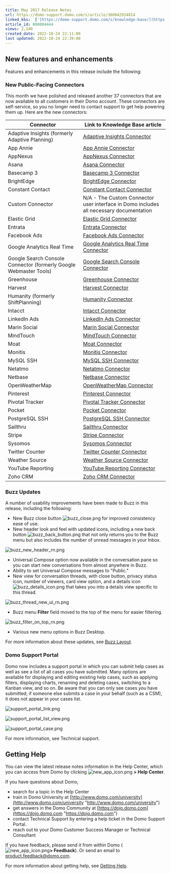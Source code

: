 ```yaml
---
title: May 2017 Release Notes
url: https://domo-support.domo.com/s/article/360042934814
linked_kbs:  ['[https://domo-support.domo.com/s/knowledge-base/](https://domo-support.domo.com/s/knowledge-base/)', '[https://domo-support.domo.com/s/](https://domo-support.domo.com/s/)', '[https://domo-support.domo.com/s/topic/0TO5w000000ZamwGAC](https://domo-support.domo.com/s/topic/0TO5w000000ZamwGAC)', '[https://domo-support.domo.com/s/topic/0TO5w000000Zan7GAC](https://domo-support.domo.com/s/topic/0TO5w000000Zan7GAC)', '[https://domo-support.domo.com/s/article/360042930154](https://domo-support.domo.com/s/article/360042930154)', '[https://domo-support.domo.com/s/article/360043433673](https://domo-support.domo.com/s/article/360043433673)', '[https://domo-support.domo.com/s/article/360042926434](https://domo-support.domo.com/s/article/360042926434)', '[https://domo-support.domo.com/s/article/360042930314](https://domo-support.domo.com/s/article/360042930314)', '[https://domo-support.domo.com/s/article/360042930334](https://domo-support.domo.com/s/article/360042930334)', '[https://domo-support.domo.com/s/article/360042926474](https://domo-support.domo.com/s/article/360042926474)', '[https://domo-support.domo.com/s/article/360042926594](https://domo-support.domo.com/s/article/360042926594)', '[https://domo-support.domo.com/s/article/360043432133](https://domo-support.domo.com/s/article/360043432133)', '[https://domo-support.domo.com/s/article/360043435753](https://domo-support.domo.com/s/article/360043435753)', '[https://domo-support.domo.com/s/article/360043431213](https://domo-support.domo.com/s/article/360043431213)', '[https://domo-support.domo.com/s/article/360042929294](https://domo-support.domo.com/s/article/360042929294)', '[https://domo-support.domo.com/s/article/360042928794](https://domo-support.domo.com/s/article/360042928794)', '[https://domo-support.domo.com/s/article/360042928174](https://domo-support.domo.com/s/article/360042928174)', '[https://domo-support.domo.com/s/article/360042930434](https://domo-support.domo.com/s/article/360042930434)', '[https://domo-support.domo.com/s/article/360042928214](https://domo-support.domo.com/s/article/360042928214)', '[https://domo-support.domo.com/s/article/360042928374](https://domo-support.domo.com/s/article/360042928374)', '[https://domo-support.domo.com/s/article/360042926954](https://domo-support.domo.com/s/article/360042926954)', '[https://domo-support.domo.com/s/article/360042926994](https://domo-support.domo.com/s/article/360042926994)', '[https://domo-support.domo.com/s/article/360042930274](https://domo-support.domo.com/s/article/360042930274)', '[https://domo-support.domo.com/s/article/360043431593](https://domo-support.domo.com/s/article/360043431593)', '[https://domo-support.domo.com/s/article/360042928874](https://domo-support.domo.com/s/article/360042928874)', '[https://domo-support.domo.com/s/article/360043436213](https://domo-support.domo.com/s/article/360043436213)', '[https://domo-support.domo.com/s/article/360043435453](https://domo-support.domo.com/s/article/360043435453)', '[https://domo-support.domo.com/s/article/360043434013](https://domo-support.domo.com/s/article/360043434013)', '[https://domo-support.domo.com/s/article/360042930914](https://domo-support.domo.com/s/article/360042930914)', '[https://domo-support.domo.com/s/article/360042929914](https://domo-support.domo.com/s/article/360042929914)', '[https://domo-support.domo.com/s/article/360043434613](https://domo-support.domo.com/s/article/360043434613)', '[https://domo-support.domo.com/s/article/360043435513](https://domo-support.domo.com/s/article/360043435513)', '[https://domo-support.domo.com/s/article/360042931754](https://domo-support.domo.com/s/article/360042931754)', '[https://domo-support.domo.com/s/article/360043431733](https://domo-support.domo.com/s/article/360043431733)', '[https://domo-support.domo.com/s/article/360043433013](https://domo-support.domo.com/s/article/360043433013)', '[https://domo-support.domo.com/s/article/360043433633](https://domo-support.domo.com/s/article/360043433633)', '[https://domo-support.domo.com/s/article/360043434673](https://domo-support.domo.com/s/article/360043434673)', '[https://domo-support.domo.com/s/article/360042931054](https://domo-support.domo.com/s/article/360042931054)', '[https://domo-support.domo.com/s/article/360042931234](https://domo-support.domo.com/s/article/360042931234)', '[https://domo-support.domo.com/s/article/360042929714](https://domo-support.domo.com/s/article/360042929714)', '[https://domo-support.domo.com/s/article/360043429973](https://domo-support.domo.com/s/article/360043429973)', '[https://domo-support.domo.com/s/article/360042922874](https://domo-support.domo.com/s/article/360042922874)', '[https://domo-support.domo.com/s/article/360042934814](https://domo-support.domo.com/s/article/360042934814)', '[https://domo-support.domo.com/s/topic/0TO5w000000Zan7GAC/archived-feature-release-notes](https://domo-support.domo.com/s/topic/0TO5w000000Zan7GAC/archived-feature-release-notes)', '[https://domo-support.domo.com/s/article/360043429933](https://domo-support.domo.com/s/article/360043429933)', '[https://domo-support.domo.com/s/article/360043429953](https://domo-support.domo.com/s/article/360043429953)', '[https://domo-support.domo.com/s/article/360042925494](https://domo-support.domo.com/s/article/360042925494)', '[https://domo-support.domo.com/s/article/360043429913](https://domo-support.domo.com/s/article/360043429913)', '[https://domo-support.domo.com/s/article/4408174643607](https://domo-support.domo.com/s/article/4408174643607)', '[https://domo-support.domo.com/s/login/](https://domo-support.domo.com/s/login/)']
article_id: 000004444
views: 2,140
created_date: 2022-10-24 22:11:00
last updated: 2022-10-24 22:39:00
---
```




New features and enhancements
-----------------------------


Features and enhancements in this release include the following:


### New Public-Facing Connectors


This month we have polished and released another 37 connectors that are now available to all customers in their Domo account. These connectors are self-service, so you no longer need to contact support to get help powering them up. Here are the new connectors:




| Connector | Link to Knowledge Base article |
| --- | --- |
| Adaptive Insights (formerly Adaptive Planning) | [Adaptive Insights Connector](/s/article/360042930154 "Adaptive Insights Connector") |
| App Annie | [App Annie Connector](/s/article/360043433673 "App Annie Connector") |
| AppNexus | [AppNexus Connector](/s/article/360042926434 "AppNexus Connector") |
| Asana | [Asana Connector](/s/article/360042930314 "Asana Connector") |
| Basecamp 3 | [Basecamp 3 Connector](/s/article/360042930334 "Basecamp 3 Connector") |
| BrightEdge | [BrightEdge Connector](/s/article/360042926474 "BrightEdge Connector") |
| Constant Contact | [Constant Contact Connector](/s/article/360042926594 "Constant Contact Connector") |
| Custom Connector | N/A - The Custom Connector user interface in Domo includes all necessary documentation |
| Elastic Grid | [Elastic Grid Connector](/s/article/360043432133 "Elastic Grid Connector") |
| Entrata | [Entrata Connector](/s/article/360043435753 "Entrata Connector") |
| Facebook Ads | [Facebook Ads Connector](/s/article/360043431213 "Facebook Ads Connector") |
| Google Analytics Real Time | [Google Analytics Real Time Connector](/s/article/360042929294 "Google Analytics Real Time Connector") |
| Google Search Console Connector (formerly Google Webmaster Tools) | [Google Search Console Connector](/s/article/360042928794 "Google Search Console Connector") |
| Greenhouse | [Greenhouse Connector](/s/article/360042928174 "Greenhouse Connector") |
| Harvest | [Harvest Connector](/s/article/360042930434 "Harvest Connector") |
| Humanity (formerly ShiftPlanning) | [Humanity Connector](/s/article/360042928214 "Humanity Connector") |
| Intacct | [Intacct Connector](/s/article/360042928374 "Intacct Connector") |
| LinkedIn Ads | [LinkedIn Ads Connector](/s/article/360042926954 "LinkedIn Ads Connector") |
| Marin Social | [Marin Social Connector](/s/article/360042926994 "Marin Social Connector") |
| MindTouch | [MindTouch Connector](/s/article/360042930274 "MindTouch Connector") |
| Moat | [Moat Connector](/s/article/360043431593 "Moat Connector") |
| Monitis | [Monitis Connector](/s/article/360042928874 "Monitis Connector") |
| MySQL SSH | [MySQL SSH Connector](/s/article/360043436213 "MySQL SSH Connector") |
| Netatmo | [Netatmo Connector](/s/article/360043435453 "Netatmo Connector") |
| Netbase | [Netbase Connector](/s/article/360043434013 "Netbase Connector") |
| OpenWeatherMap | [OpenWeatherMap Connector](/s/article/360042930914 "OpenWeatherMap Connector") |
| Pinterest | [Pinterest Connector](/s/article/360042929914 "Pinterest Connector") |
| Pivotal Tracker | [Pivotal Tracker Connector](/s/article/360043434613 "Pivotal Tracker Connector") |
| Pocket | [Pocket Connector](/s/article/360043435513 "Pocket Connector") |
| PostgreSQL SSH | [PostgreSQL SSH Connector](/s/article/360042931754 "PostgreSQL SSH Connector") |
| Sailthru | [Sailthru Connector](/s/article/360043431733 "Sailthru Connector") |
| Stripe | [Stripe Connector](/s/article/360043433013 "Stripe Connector") |
| Sysomos | [Sysomos Connector](/s/article/360043433633 "Sysomos Connector") |
| Twitter Counter | [Twitter Counter Connector](/s/article/360043434673 "Twitter Counter Connector") |
| Weather Source | [Weather Source Connector](/s/article/360042931054 "Weather Source Connector") |
| YouTube Reporting | [YouTube Reporting Connector](/s/article/360042931234 "YouTube Reporting Connector") |
| Zoho CRM | [Zoho CRM Connector](/s/article/360042929714 "Zoho CRM Connector") |


### Buzz Updates


A number of usability improvements have been made to Buzz in this release, including the following:


* New Buzz close button ![buzz_close.png](buzz_close.png) for improved consistency ease of use.
* New header look and feel with updated icons, including a new back button ![buzz_back_button.png](buzz_back_button.png) that not only returns you to the Buzz menu but also includes the number of unread messages in your Inbox.  
   
 ![buzz_new_header_rn.png](buzz_new_header_rn.png)
* Universal Compose option now available in the conversation pane so you can start new conversations from almost anywhere in Buzz.
* Ability to set Universal Compose messages to "Public."
* New view for conversation threads, with close button, privacy status icon, number of viewers, card view option, and a details icon ![buzz_details_icon.png](buzz_details_icon.png) that takes you into a details view specific to this thread.  
   
 ![buzz_thread_new_ui_rn.png](buzz_thread_new_ui_rn.png)
* Buzz menu **Filter** field moved to the top of the menu for easier filtering.  
   
 ![buzz_filter_on_top_rn.png](buzz_filter_on_top_rn.png)
* Various new menu options in Buzz Desktop.


For more information about these updates, see [Buzz Layout](/s/article/360043429973 "Buzz Layout").


### Domo Support Portal


Domo now includes a support portal in which you can submit help cases as well as see a list of all cases you have submitted. Many options are available for displaying and editing existing help cases, such as applying filters, displaying charts, renaming and deleting cases, switching to a Kanban view, and so on. Be aware that you can only see cases *you* have submitted; if someone else submits a case in your behalf (such as a CSM), it does not appear in your cases list.  
  
![support_portal_link.png](support_portal_link.png)  
  
![support_portal_list_view.png](support_portal_list_view.png)  
  
![support_portal_case.png](support_portal_case.png)


For more information, see Technical support.


Getting Help
------------


You can view the latest release notes information in the Help Center, which you can access from Domo by clicking ![new_app_icon.png](new_app_icon.png) **> Help Center**.


If you have questions about Domo,


* search for a topic in the Help Center
* train in Domo University at [http://www.domo.com/university](http://www.domo.com/university "http://www.domo.com/university")
* get answers in the Domo Community at [https://dojo.domo.com](https://dojo.domo.com "https://dojo.domo.com")
* contact Technical Support by entering a help ticket in the Domo Support Portal.
* reach out to your Domo Customer Success Manager or Technical Consultant


If you have feedback, please send it from within Domo (![new_app_icon.png](new_app_icon.png)**> Feedback**). Or send an email to [product.feedback@domo.com](mailto:product.feedback@domo.com "product.feedback@domo.com").


For more information about getting help, see [Getting Help](/s/article/360042922874 "Getting Help").


